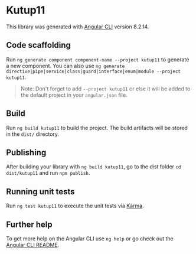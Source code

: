 # Kutup11

This library was generated with [Angular CLI](https://github.com/angular/angular-cli) version 8.2.14.

## Code scaffolding

Run `ng generate component component-name --project kutup11` to generate a new component. You can also use `ng generate directive|pipe|service|class|guard|interface|enum|module --project kutup11`.
> Note: Don't forget to add `--project kutup11` or else it will be added to the default project in your `angular.json` file. 

## Build

Run `ng build kutup11` to build the project. The build artifacts will be stored in the `dist/` directory.

## Publishing

After building your library with `ng build kutup11`, go to the dist folder `cd dist/kutup11` and run `npm publish`.

## Running unit tests

Run `ng test kutup11` to execute the unit tests via [Karma](https://karma-runner.github.io).

## Further help

To get more help on the Angular CLI use `ng help` or go check out the [Angular CLI README](https://github.com/angular/angular-cli/blob/master/README.md).
